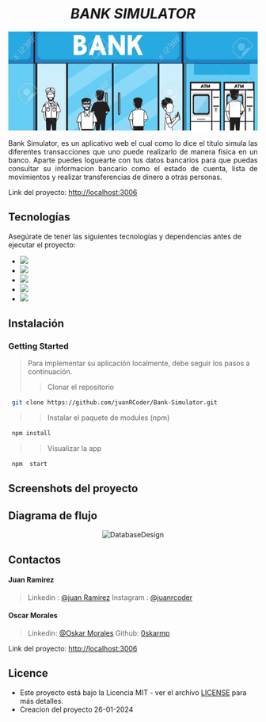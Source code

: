 <div align='center'>
 <h1><em>BANK SIMULATOR</em></h1>
  <img src="./src/images/showBank.jpg" alt="Logo" height="200" >
 <p>  </p>
 <p>  </p>
<p align='justify'>
Bank Simulator, es un aplicativo web el cual como lo dice el titulo simula las diferentes transacciones que uno puede realizarlo de manera
fisica en un banco. Aparte puedes loguearte con tus datos bancarios para que puedas consultar su informacion bancario como el estado de cuenta, lista de movimientos y realizar transferencias de dinero a otras personas.
</p>
</div>

Link del proyecto: [http://localhost:3006](http://localhost:3006)

## Tecnologías

Asegúrate de tener las siguientes tecnologías y dependencias antes de ejecutar el proyecto:

- <img src="https://img.shields.io/badge/MongoDB-4EA94B?style=for-the-badge&logo=mongodb&logoColor=white" />
- <img src="https://img.shields.io/badge/Express%20js-000000?style=for-the-badge&logo=express&logoColor=white"/>
- <img src="https://img.shields.io/badge/React-20232A?style=for-the-badge&logo=react&logoColor=61DAFB" />
- <img src="https://img.shields.io/badge/Node%20js-339933?style=for-the-badge&logo=nodedotjs&logoColor=white" />
- <img src="https://img.shields.io/badge/Vite-B73BFE?style=for-the-badge&logo=vite&logoColor=FFD62E" />

## Instalación

### Getting Started

> Para implementar su aplicación localmente, debe seguir los pasos a continuación.
>
> > Clonar el repositorio

```sh
 git clone https://github.com/juanRCoder/Bank-Simulator.git
```

> > Instalar el paquete de modules (npm)

```sh
 npm install
```

> > Visualizar la app

```sh
 npm  start
```

## Screenshots del proyecto


## Diagrama de flujo

<div align="center">
  <img src="./src/assets/DatabaseDesign.png" alt="DatabaseDesign" width="550" height="400" >
</div>


## Contactos

#### Juan Ramirez
> Linkedin : [@juan Ramirez](https://www.linkedin.com/in/juan-ramirez-490b84271/)
> Instagram : [@juanrcoder](https://www.instagram.com/juanrcoder/)

#### Oscar Morales
> Linkedin: [@Oskar Morales](https://www.linkedin.com/in/oskarmorales/)
> Github: [0skarmp](https://github.com/0skarmp)

Link del proyecto: [http://localhost:3006](http://localhost:3006)

## Licence
- Este proyecto está bajo la Licencia MIT - ver el archivo [LICENSE](LICENSE) para más detalles.
- Creacion del proyecto 26-01-2024
